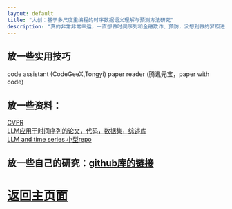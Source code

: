 ```yaml
---
layout: default
title: "大创：基于多尺度重编程的时序数据语义理解与预测方法研究"
description: "真的非常非常幸运，一直想做时间序列和金融欺诈、预防，没想到做的梦照进了现实哈哈哈哈哈，太阳公公加油"
---
```

## 放一些实用技巧
code assistant (CodeGeeX,Tongyi)
paper reader (腾讯元宝，paper with code)

## 放一些资料：

[CVPR](https://github.com/amusi/CVPR2024-Papers-with-Code)<br>
[LLM应用于时间序列的论文，代码，数据集，综述库](https://github.com/qingsongedu/Awesome-TimeSeries-SpatioTemporal-LM-LLM)<br>
[LLM and time series 小型repo](https://github.com/liaoyuhua/LLM4TS/blob/main/README_zh.md)<br>


## 放一些自己的研究：[github库的链接](https://github.com/Fishsix20236356/Fishsix20236356.github.io/tree/master/document/time-LLM)<br>




# [返回主页面](https://fishsix20236356.github.io/)
